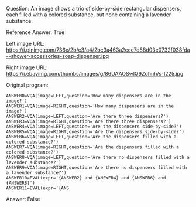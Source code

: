 Question: An image shows a trio of side-by-side rectangular dispensers, each filled with a colored substance, but none containing a lavender substance.

Reference Answer: True

Left image URL: https://i.pinimg.com/736x/2b/c3/a4/2bc3a463a2ccc7d88d03e0732f038fda--shower-accessories-soap-dispenser.jpg

Right image URL: https://i.ebayimg.com/thumbs/images/g/86UAAOSwlQ9Zohnh/s-l225.jpg

Original program:

```
ANSWER0=VQA(image=LEFT,question='How many dispensers are in the image?')
ANSWER1=VQA(image=RIGHT,question='How many dispensers are in the image?')
ANSWER2=VQA(image=LEFT,question='Are there three dispensers?')
ANSWER3=VQA(image=RIGHT,question='Are there three dispensers?')
ANSWER4=VQA(image=LEFT,question='Are the dispensers side-by-side?')
ANSWER5=VQA(image=RIGHT,question='Are the dispensers side-by-side?')
ANSWER6=VQA(image=LEFT,question='Are the dispensers filled with a colored substance?')
ANSWER7=VQA(image=RIGHT,question='Are the dispensers filled with a colored substance?')
ANSWER8=VQA(image=LEFT,question='Are there no dispensers filled with a lavender substance?')
ANSWER9=VQA(image=RIGHT,question='Are there no dispensers filled with a lavender substance?')
ANSWER10=EVAL(expr='{ANSWER2} and {ANSWER4} and {ANSWER6} and {ANSWER8}')
ANSWER11=EVAL(expr='{ANS
```
Answer: False

